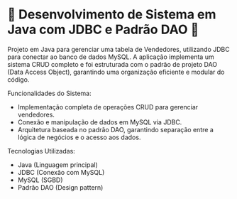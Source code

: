 # 🚀 Desenvolvimento de Sistema em Java com JDBC e Padrão DAO 🚀

  Projeto em Java para gerenciar uma tabela de Vendedores, utilizando JDBC para conectar ao banco de dados MySQL. A aplicação implementa um sistema CRUD completo e foi estruturada com o padrão de projeto DAO (Data Access Object), garantindo uma organização eficiente e modular do código.

Funcionalidades do Sistema:
 - Implementação completa de operações CRUD para gerenciar vendedores.
 - Conexão e manipulação de dados em MySQL via JDBC.
 - Arquitetura baseada no padrão DAO, garantindo separação entre a lógica de negócios e o acesso aos dados.

Tecnologias Utilizadas:
 - Java (Linguagem principal)
 - JDBC (Conexão com MySQL)
 - MySQL (SGBD)
 - Padrão DAO (Design pattern)
